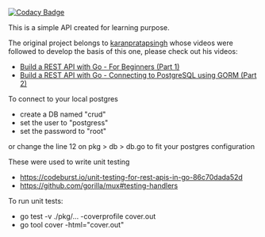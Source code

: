 
[![Codacy Badge](https://api.codacy.com/project/badge/Grade/9b4a7ac97b55453a8f3a05c9572e031a)](https://app.codacy.com/gh/LeonardoHui/simple-crud-go-api?utm_source=github.com&utm_medium=referral&utm_content=LeonardoHui/simple-crud-go-api&utm_campaign=Badge_Grade_Settings)

This is a simple API created for learning purpose.

The original project belongs to [karanpratapsingh](https://github.com/karanpratapsingh) whose videos were followed to develop the basis of this one, please check out his videos:

- [Build a REST API with Go - For Beginners (Part 1)](https://www.youtube.com/watch?v=bFYZrEuEDLE&t=0s&ab_channel=Karan)
- [Build a REST API with Go - Connecting to PostgreSQL using GORM (Part 2)](https://www.youtube.com/watch?v=Yk5ZjKq4qDQ&ab_channel=Karan)

To connect to your local postgres

- create a DB named "crud"
- set the user to "postgress"
- set the password to "root"

or change the line 12 on pkg > db > db.go to fit your postgres configuration

These were used to write unit testing

- https://codeburst.io/unit-testing-for-rest-apis-in-go-86c70dada52d
- https://github.com/gorilla/mux#testing-handlers

To run unit tests:

- go test -v ./pkg/... -coverprofile cover.out
- go tool cover -html="cover.out"
